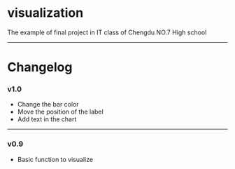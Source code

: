 # visualization
The example of final project in IT class of Chengdu NO.7 High school

---

# Changelog
### v1.0 
* Change the bar color
* Move the position of the label
* Add text in the chart
---
### v0.9 
* Basic function to visualize
